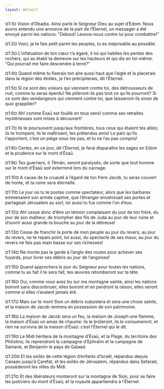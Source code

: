 ```yaml
---
layout: default
---
```


¤1:1¤ Vision d’Obadia. Ainsi parle le Seigneur Dieu au sujet d’Edom: Nous avons entendu une annonce de la part de l’Éternel, un messager a été envoyé parmi les nations: "Debout! Levons-nous contre lui pour combattre!"

¤1:2¤ Voici, je te fais petit parmi les peuples, tu es méprisable au possible.

¤1:3¤ L’infatuation de ton cœur t’a égaré, ô toi qui habites les pentes des rochers, qui as établi ta demeure sur les hauteurs et qui dis en toi-même: "Qui pourrait me faire descendre à terre?"

¤1:4¤ Quand même tu fixerais ton aire aussi haut que l’aigle et la placerais dans la région des étoiles, je t’en précipiterais, dit l’Éternel.

¤1:5¤ Si ce sont des voleurs qui viennent contre toi, des détrousseurs de nuit, comme tu seras éperdu! Ne pilleront-ils pas tout ce qu’ils pourront? Si ce sont des vendangeurs qui viennent contre toi, que laisseront-ils sinon de quoi grappiller?

¤1:6¤ Ah! comme Ésaü est fouillé en tous sens! comme ses retraites mystérieuses sont mises à découvert!

¤1:7¤ Ils te poursuivent jusqu’aux frontières, tous ceux qui étaient tes alliés; ils te trompent, ils te maîtrisent, tes prétendus amis! Le pain qu’ils t’apportent, c’est un piège sous tes pas, et tu ne l’as pas compris!

¤1:8¤ Certes, en ce jour, dit l’Éternel, je ferai disparaître les sages en Edom et la prudence sur le mont d’Ésaü.

¤1:9¤ Tes guerriers, ô Têmân, seront paralysés, de sorte que tout homme sur le mont d’Ésaü soit exterminé lors du carnage.

¤1:10¤ A cause de ta cruauté à l’égard de ton frère Jacob, tu seras couvert de honte, et ta ruine sera éternelle.

¤1:11¤ Le jour où tu te postas comme spectateur, alors que les barbares emmenaient son armée captive, que l’étranger envahissait ses portes et partageait Jérusalem au sort, toi aussi tu fus comme l’un d’eux.

¤1:12¤ Ah! cesse donc d’être un témoin complaisant du jour de ton frère, du jour de son malheur, de triompher des fils de Juda au jour de leur ruine et d’ouvrir aussi grande ta bouche au jour de la détresse!

¤1:13¤ Cesse de franchir la porte de mon peuple au jour du revers; au jour du revers, ne te repais point, toi aussi, du spectacle de ses maux; au jour du revers ne fais pas main basse sur ses richesses!

¤1:14¤ Ne monte pas la garde à l’angle des routes pour achever ses fuyards, pour livrer ses débris au jour de l’angoisse!

¤1:15¤ Quand approchera le jour du Seigneur pour toutes les nations, comme tu as fait il te sera fait, tes œuvres retomberont sur ta tête.

¤1:16¤ Oui, comme vous avez bu sur ma montagne sainte, ainsi les nations boiront sans discontinuer; elles boiront et en perdront la raison, elles seront comme si elles n’avaient jamais été.

¤1:17¤ Mais sur le mont Sion un débris subsistera et sera une chose sainte, et la maison de Jacob rentrera en possession de son patrimoine.

¤1:18¤ La maison de Jacob sera un feu, la maison de Joseph une flamme, la maison d’Ésaü un amas de chaume: ils le brûleront, ils le consumeront, et rien ne survivra de la maison d’Ésaü: c’est l’Éternel qui le dit.

¤1:19¤ Le Midi héritera de la montagne d’Ésaü, et la Plage, du territoire des Philistins; ils reprendront la campagne d’Ephraïm et la campagne de Samarie, et Benjamin le pays de Galaad.

¤1:20¤ Et les exilés de cette légion d’enfants d’Israël, répandus depuis Canaan jusqu’à Çarefat, et les exilés de Jérusalem, répandus dans Sefarad, possèderont les villes du Midi.

¤1:21¤ Et des libérateurs monteront sur la montagne de Sion, pour se faire les justiciers du mont d’Ésaü; et la royauté appartiendra à l’Éternel.